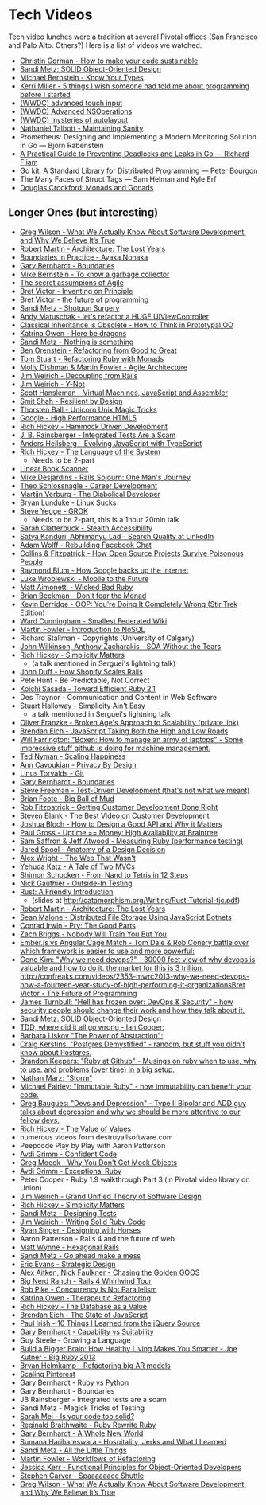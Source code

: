 # Tech Videos

Tech video lunches were a tradition at several Pivotal offices (San Francisco and Palo Alto. Others?) Here is a list of videos we watched.

- [Christin Gorman - How to make your code sustainable](https://vimeo.com/138774243)
- [Sandi Metz: SOLID Object-Oriented Design](http://vimeo.com/12350535)
- [Michael Bernstein - Know Your Types](http://michaelrbernste.in/2014/06/23/know-your-types-goruco-2014.html)
- [Kerri Miller - 5 things I wish someone had told me about programming before I started](https://www.youtube.com/watch?v=bZOnbBJW3a8&feature=youtu.be)
- [(WWDC) advanced touch input](https://developer.apple.com/videos/wwdc/2015/?id=233)
- [(WWDC) Advanced NSOperations](https://developer.apple.com/videos/wwdc/2015/?id=226)
- [(WWDC) mysteries of autolayout](https://developer.apple.com/videos/wwdc/2015/?id=218)
- [Nathaniel Talbott - Maintaining Sanity](http://confreaks.tv/videos/rubyconf2013-maintaining-sanity)
- Prometheus: Designing and Implementing a Modern Monitoring Solution in Go — Björn Rabenstein
- [A Practical Guide to Preventing Deadlocks and Leaks in Go — Richard Fliam](https://www.youtube.com/watch?v=3EW1hZ8DVyw)
- Go kit: A Standard Library for Distributed Programming — Peter Bourgon
- The Many Faces of Struct Tags — Sam Helman and Kyle Erf
- [Douglas Crockford: Monads and Gonads](http://www.youtube.com/watch?v=dkZFtimgAcM)

## Longer Ones (but interesting)

- [Greg Wilson - What We Actually Know About Software Development, and Why We Believe It’s True](https://vimeo.com/9270320)
- [Robert Martin - Architecture: The Lost Years](http://www.confreaks.com/videos/759-rubymidwest2011-keynote-architecture-the-lost-years)
- [Boundaries in Practice - Ayaka Nonaka](https://realm.io/news/tryswift-ayaka-nonaka-boundaries-in-practice)
- [Gary Bernhardt - Boundaries](https://www.destroyallsoftware.com/talks/boundaries)
- [Mike Bernstein - To know a garbage collector](http://confreaks.tv/videos/goruco2013-to-know-a-garbage-collector)
- [The secret assumpions of Agile](https://www.youtube.com/watch?v=l1Efy4RB_kw)
- [Bret Victor - Inventing on Principle](https://vimeo.com/36579366)
- [Bret Victor - the future of programming](https://vimeo.com/71278954)
- [Sandi Metz - Shotgun Surgery](https://www.youtube.com/watch?v=9lv2lBq6x4A)
- [Andy Matuschak - let's refactor a HUGE UIViewController](https://realm.io/news/andy-matuschak-refactor-mega-controller/)
- [Classical Inheritance is Obsolete - How to Think in Prototypal OO](https://vimeo.com/69255635)
- [Katrina Owen - Here be dragons](https://www.youtube.com/watch?v=QAUHYzC9kFM)
- [Sandi Metz - Nothing is something](https://www.youtube.com/watch?t=1803&v=29MAL8pJImQ)
- [Ben Orenstein - Refactoring from Good to Great](https://www.youtube.com/watch?v=DC-pQPq0acs)
- [Tom Stuart - Refactoring Ruby with Monads](https://www.youtube.com/watch?v=uTR__8RvgvM)
- [Molly Dishman & Martin Fowler - Agile Architecture](https://www.youtube.com/watch?v=VjKYO6DP3fo)
- [Jim Weirich - Decoupling from Rails](https://www.youtube.com/watch?v=tg5RFeSfBM4)
- [Jim Weirich - Y-Not](https://www.youtube.com/watch?v=FITJMJjASUs)
- [Scott Hansleman - Virtual Machines, JavaScript and Assembler](https://www.youtube.com/watch?v=UzyoT4DziQ4)
- [Smit Shah - Resilient by Design](https://www.youtube.com/watch?v=yTkaq26YgDU)
- [Thorsten Ball - Unicorn Unix Magic Tricks](https://www.youtube.com/watch?v=DGhlQomeqKc)
- [Google - High Performance HTML5](https://www.youtube.com/watch?v=6EJ801el-I8)
- [Rich Hickey - Hammock Driven Development](https://www.youtube.com/watch?v=f84n5oFoZBc)
- [J. B. Rainsberger - Integrated Tests Are a Scam](http://vimeo.com/80533536)
- [Anders Hejlsberg - Evolving JavaScript with TypeScript](https://www.youtube.com/watch?v=Ut694dsIa8w)
- [Rich Hickey - The Language of the System](https://www.youtube.com/watch?v=ROor6_NGIWU) 
  -  Needs to be 2-part
- [Linear Book Scanner](https://www.youtube.com/watch?v=4JuoOaL11bw)
- [Mike Desjardins - Rails Sojourn: One Man's Journey](http://confreaks.com/videos/2731-wickedgoodruby-rails-sojourn-one-man-s-journey)
- [Theo Schlossnagle - Career Development](http://www.youtube.com/watch?v=y0mHo7SMCQk)
- [Martijn Verburg - The Diabolical Developer](http://www.youtube.com/watch?v=yuqp5lNPG8w)
- [Bryan Lunduke - Linux Sucks](https://www.youtube.com/watch?v=5pOxlazS3zs)
- [Steve Yegge - GROK](http://www.youtube.com/watch?v=KTJs-0EInW8) 
  - Needs to be 2-part, this is a 1hour 20min talk
- [Sarah Clatterbuck - Stealth Accessibility](https://www.youtube.com/watch?v=vNCG0Yh3lYo)
- [Satya Kanduri, Abhimanyu Lad - Search Quality at LinkedIn](https://www.youtube.com/watch?v=6G-xo628CHU)
- [Adam Wolff - Rebuilding Facebook Chat](https://www.youtube.com/watch?v=unEuPvA2wnM)
- [Collins & Fitzpatrick - How Open Source Projects Survive Poisonous People](https://www.youtube.com/watch?v=ZSFDm3UYkeE)
- [Raymond Blum - How Google backs up the Internet](https://www.youtube.com/watch?v=eNliOm9NtCM&list=UUtXKDgv1AVoG88PLl8nGXmw)
- [Luke Wroblewski - Mobile to the Future](https://www.youtube.com/watch?v=4r4vbV-2fSM)
- [Matt Aimonetti - Wicked Bad Ruby](http://confreaks.com/videos/2724-wickedgoodruby-wicked-bad-ruby)
- [Brian Beckman - Don't fear the Monad](http://www.youtube.com/watch?v=ZhuHCtR3xq8)
- [Kevin Berridge - OOP: You're Doing It Completely Wrong (Stir Trek Edition)](http://vimeo.com/91672848)
- [Ward Cunningham - Smallest Federated Wiki](http://2012.realtimeconf.com/video/ward-cunningham)
- [Martin Fowler - Introduction to NoSQL](https://www.youtube.com/watch?v=qI_g07C_Q5I)
- Richard Stallman - Copyrights (University of Calgary)
- [John Wilkinson, Anthony Zacharakis - SOA Without the Tears](http://www.youtube.com/watch?v=JrS5pWp29OI)
- [Rich Hickey - Simplicity Matters](https://www.youtube.com/watch?v=rI8tNMsozo0)
  -  (a talk mentioned in Serguei's lightning talk)
- [John Duff - How Shopify Scales Rails](http://www.confreaks.com/videos/2303-bigruby2013-how-shopify-scales-rails)
- Pete Hunt - Be Predictable, Not Correct
- [Koichi Sasada - Toward Efficient Ruby 2.1](http://rubykaigi.org/2013/talk/S73)
- Des Traynor - Communication and Content in Web Software
- [Stuart Halloway - Simplicity Ain't Easy](https://www.youtube.com/watch?v=cidchWg74Y4)
  - a talk mentioned in Serguei's lightning talk
- [Oliver Franzke - Broken Age's Approach to Scalability (private link)](https://www.kickstarter.com/projects/doublefine/double-fine-adventure/posts/624437)
- [Brendan Eich - JavaScript Taking Both the High and Low Roads](https://www.youtube.com/watch?v=aZqhRICne_M)
- [Will Farrington: "Boxen: How to manage an army of laptops" - Some impressive stuff github is doing for machine management.](http://confreaks.com/videos/2355-mwrc2013-boxen-how-to-manage-an-army-of-laptops-and-live-to-talk-about-it)
- [Ted Nyman - Scaling Happiness](https://www.youtube.com/watch?v=A8sIWX0afVg)
- [Ann Cavoukian - Privacy By Design](https://air.mozilla.org/privacy-by-design-training-for-engineers/)
- [Linus Torvalds - Git](http://www.youtube.com/watch?v=4XpnKHJAok8)
- [Gary Bernhardt - Boundaries](https://www.destroyallsoftware.com/talks/boundaries)
- [Steve Freeman - Test-Driven Development (that's not what we meant)](https://vimeo.com/83960706)
- [Brian Foote - Big Ball of Mud](http://www.youtube.com/watch?v=h6Y9aJhqO78)
- [Rob Fitzpatrick - Getting Customer Development Done Right](http://www.youtube.com/watch?v=w4L0ZU7hMH4)
- [Steven Blank - The Best Video on Customer Development](http://blog.movingworlds.org/the-best-video-on-customer-development/)
- [Joshua Bloch - How to Design a Good API and Why it Matters](http://www.youtube.com/watch?v=heh4OeB9A-c)
- [Paul Gross - Uptime == Money: High Availability at Braintree](http://vimeo.com/61255649)
- [Sam Saffron & Jeff Atwood - Measuring Ruby (performance testing)](http://www.youtube.com/watch?v=LWyEWUD-ztQ)
- [Jared Spool - Anatomy of a Design Decision](http://vimeo.com/20881152)
- [Alex Wright - The Web That Wasn't](http://www.youtube.com/watch?v=72nfrhXroo8)
- [Yehuda Katz - A Tale of Two MVCs](http://www.youtube.com/watch?v=U9x-EaeJDuE)
- [Shimon Schocken - From Nand to Tetris in 12 Steps](http://www.youtube.com/watch?v=IlPj5Rg1y2w)
- [Nick Gauthier - Outside-In Testing](http://confreaks.com/videos/2735-wickedgoodruby-outside-in-testing)
- [Rust: A Friendly Introduction](http://opensourcebridge.org/sessions/970)
  - (slides at http://catamorphism.org/Writing/Rust-Tutorial-tjc.pdf)
- [Robert Martin - Architecture: The Lost Years](http://www.confreaks.com/videos/759-rubymidwest2011-keynote-architecture-the-lost-years)
- [Sean Malone - Distributed File Storage Using JavaScript Botnets](http://www.youtube.com/watch?v=7sk11vx3Tu8)
- [Conrad Irwin - Pry: The Good Parts](http://www.confreaks.com/videos/2467-railsconf2013-pry-the-good-parts)
- [Zach Briggs - Nobody Will Train You But You](http://www.confreaks.com/videos/2427-railsconf2013-nobody-will-train-you-but-you)
- [Ember.js vs Angular Cage Match - Tom Dale & Rob Conery battle over which framework is easier to use and more powerful:](http://vimeo.com/68215606)
- [Gene Kim: "Why we need devops?" - 30000 feet view of why devops is valuable and how to do it. the market for this is 3 trillion. http://confreaks.com/videos/2353-mwrc2013-why-we-need-devops-now-a-fourteen-year-study-of-high-performing-it-organizationsBret Victor - The Future of Programming](http://vimeo.com/71278954)
- [James Turnbull: "Hell has frozen over: DevOps & Security" - how security people should change their work and how they talk about it.](http://confreaks.com/videos/2354-mwrc2013-hell-has-frozen-over-devops-security)
- [Sandi Metz: SOLID Object-Oriented Design](http://vimeo.com/12350535)
- [TDD, where did it all go wrong - Ian Cooper:](http://vimeo.com/68375232)
- [Barbara Liskov "The Power of Abstraction":](http://www.infoq.com/presentations/programming-abstraction-liskov)
- [Craig Kerstins: "Postgres Demystified" - random, but stuff you didn't know about Postgres.](http://confreaks.com/videos/2338-mwrc2013-postgres-demystified)
- [Brandon Keepers: "Ruby at Github" - Musings on ruby when to use, why to use. and problems (over time) in a big setup.](http://confreaks.com/videos/2348-mwrc2013-ruby-at-github)
- [Nathan Marz: "Storm"](http://vimeo.com/40972420)
- [Michael Fairley: "Immutable Ruby" - how immutability can benefit your code.](http://confreaks.com/videos/2337-mwrc2013-immutable-ruby)
- [Greg Baugues: "Devs and Depression" - Type II Bipolar and ADD guy talks about depression and why we should be more attentive to our fellow devs.](http://confreaks.com/videos/2341-mwrc2013-devs-and-depression)
- [Rich Hickey - The Value of Values](http://www.infoq.com/presentations/Value-Values)
- numerous videos form destroyallsoftware.com
- Peepcode Play by Play with Aaron Patterson
- [Avdi Grimm - Confident Code](http://www.confreaks.com/videos/614-cascadiaruby2011-confident-code)
- [Greg Moeck - Why You Don't Get Mock Objects](http://www.confreaks.com/videos/659-rubyconf2011-why-you-don-t-get-mock-objects)
- [Avdi Grimm - Exceptional Ruby](http://www.confreaks.com/videos/523-roa2011-exceptional-ruby)
- Peter Cooper - Ruby 1.9 walkthrough Part 3 (in Pivotal video library on Union)
- [Jim Weirich - Grand Unified Theory of Software Design](http://vimeo.com/10837903)
- [Rich Hickey - Simplicity Matters](http://www.youtube.com/watch?v=rI8tNMsozo0)
- [Sandi Metz - Designing Tests](http://vimeo.com/48106365)
- [Jim Weirich - Writing Solid Ruby Code](http://www.confreaks.com/videos/656-rubyconf2011-writing-solid-ruby-code)
- [Ryan Singer - Designing with Horses](http://37signals.com/svn/posts/2294-designing-with-horses-how-to-apply-christopher-alexander-in-everyday-work)
- Aaron Patterson - Rails 4 and the future of web
- [Matt Wynne - Hexagonal Rails](http://confreaks.com/videos/977-goruco2012-hexagonal-rails)
- [Sandi Metz - Go ahead make a mess](http://confreaks.com/videos/1115-gogaruco2012-go-ahead-make-a-mess)
- [Eric Evans - Strategic Design](http://www.infoq.com/presentations/design-strategic-eric-evans)
- [Alex Aitken, Nick Faulkner - Chasing the Golden GOOS](http://www.infoq.com/presentations/Mobile-HTML5-GOOS)
- [Big Nerd Ranch - Rails 4 Whirlwind Tour](http://vimeo.com/51181496)
- [Rob Pike - Concurrency Is Not Parallelism](http://vimeo.com/49718712)
- [Katrina Owen - Therapeutic Refactoring](http://vimeo.com/53154356)
- [Rich Hickey - The Database as a Value](http://channel9.msdn.com/posts/Rich-Hickey-The-Database-as-a-Value)
- [Brendan Eich - The State of JavaScript](http://www.infoq.com/presentations/State-JavaScript)
- [Paul Irish - 10 Things I Learned from the jQuery Source](http://paulirish.com/2010/10-things-i-learned-from-the-jquery-source/)
- [Gary Bernhardt - Capability vs Suitability](http://www.youtube.com/watch?v=NftT6HWFgq0)
- Guy Steele - Growing a Language
- [Build a Bigger Brain: How Healthy Living Makes You Smarter - Joe Kutner - Big Ruby 2013](http://confreaks.com/videos/2304-bigruby2013-build-a-bigger-brain-how-healthy-living-makes-you-smarter)
- [Bryan Helmkamp - Refactoring big AR models](http://www.confreaks.com/videos/2290-larubyconf2013-refactoring-fat-models-with-patterns)
- [Scaling Pinterest](http://www.infoq.com/presentations/Pinterest)
- [Gary Bernhardt - Ruby vs Python](https://vimeo.com/9471538)
- Gary Bernhardt - Boundaries
- JB Rainsberger - Integrated tests are a scam
- Sandi Metz - Magick Tricks of Testing
- [Sarah Mei - Is your code too solid?](https://www.youtube.com/watch?v=WtpQD1cR3mA)
- [Reginald Braithwaite - Ruby Rewrite Ruby](http://www.infoq.com/presentations/braithwaite-rewrite-ruby)
- [Gary Bernhardt - A Whole New World](https://www.destroyallsoftware.com/talks/a-whole-new-world)
- [Sumana Harihareswara - Hospitality, Jerks and What I Learned](https://en.m.wikisource.org/wiki/Hospitality,_Jerks,_and_What_I_Learned)
- [Sandi Metz - All the Little Things](https://www.youtube.com/watch?v=8bZh5LMaSmE)
- [Martin Fowler - Workflows of Refactoring](https://www.youtube.com/watch?v=vqEg37e4Mkw)
- [Jessica Kerr - Functional Principles for Object-Oriented Developers](http://www.infoq.com/presentations/fp-principles-oop)
- [Stephen Carver - Spaaaaaace Shuttle](https://www.youtube.com/watch?v=AyrRoKN_kvg)
- [Greg Wilson - What We Actually Know About Software Development, and Why We Believe It’s True](https://vimeo.com/9270320)
